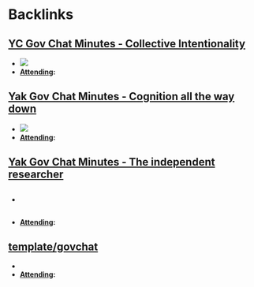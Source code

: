 
# Backlinks
## [YC Gov Chat Minutes - Collective Intentionality](<YC Gov Chat Minutes - Collective Intentionality.md>)
- ![](https://firebasestorage.googleapis.com/v0/b/firescript-577a2.appspot.com/o/imgs%2Fapp%2FArtOfGig%2FMO7erlf6e4.png?alt=media&token=ac06bf23-4494-43ef-a141-b33c5546e5fc)
- **[Attending](<Attending.md>):**

## [Yak Gov Chat Minutes - Cognition all the way down](<Yak Gov Chat Minutes - Cognition all the way down.md>)
- ![](https://firebasestorage.googleapis.com/v0/b/firescript-577a2.appspot.com/o/imgs%2Fapp%2FArtOfGig%2FzJ80Yv_q3W.jpeg?alt=media&token=ac7edb91-d362-4508-9043-100c5f5fdf5f)
- **[Attending](<Attending.md>):**

## [Yak Gov Chat Minutes - The independent researcher](<Yak Gov Chat Minutes - The independent researcher.md>)
- ## 
- **[Attending](<Attending.md>):**

## [template/govchat](<template/govchat.md>)
- 
- **[Attending](<Attending.md>):**

